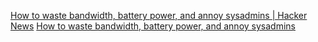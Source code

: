 
[How to waste bandwidth, battery power, and annoy sysadmins | Hacker News](https://news.ycombinator.com/item?id=40828203)
[How to waste bandwidth, battery power, and annoy sysadmins](https://rachelbythebay.com/w/2024/06/28/fxios/)
